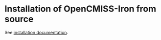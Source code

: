 # Installation of OpenCMISS-Iron from source

See [installation documentation](http://opencmiss.org/documentation/building/cmake/setup/docs/index.html/).